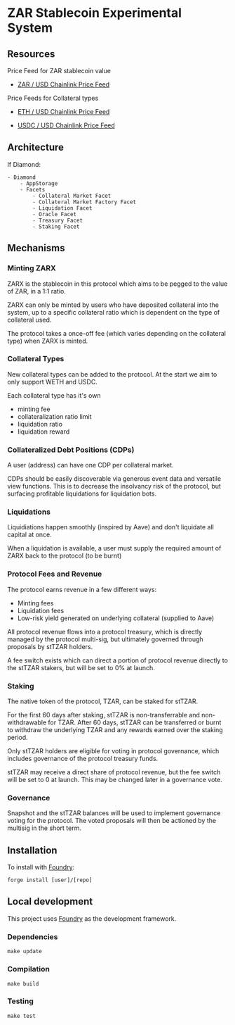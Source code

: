# ZAR Stablecoin Experimental System

## Resources

Price Feed for ZAR stablecoin value

- [ZAR / USD Chainlink Price Feed](https://data.chain.link/ethereum/mainnet/fiat/zar-usd)

Price Feeds for Collateral types

- [ETH / USD Chainlink Price Feed](https://data.chain.link/ethereum/mainnet/crypto-usd/eth-usd)

- [USDC / USD Chainlink Price Feed](https://data.chain.link/ethereum/mainnet/stablecoins/usdc-usd)

## Architecture

If Diamond:
```
- Diamond
    - AppStorage
    - Facets
        - Collateral Market Facet
        - Collateral Market Factory Facet
        - Liquidation Facet
        - Oracle Facet
        - Treasury Facet
        - Staking Facet
```

## Mechanisms

### Minting ZARX

ZARX is the stablecoin in this protocol which aims to be pegged to the value of ZAR, in a 1:1 ratio.

ZARX can only be minted by users who have deposited collateral into the system, up to a specific collateral ratio which is dependent on the type of collateral used.

The protocol takes a once-off fee (which varies depending on the collateral type) when ZARX is minted.

### Collateral Types

New collateral types can be added to the protocol. At the start we aim to only support WETH and USDC.

Each collateral type has it's own
 - minting fee
 - collateralization ratio limit
 - liquidation ratio
 - liquidation reward

### Collateralized Debt Positions (CDPs)

A user (address) can have one CDP per collateral market.

CDPs should be easily discoverable via generous event data and versatile view functions. This is to decrease the insolvancy risk of the protocol, but surfacing profitable liquidations for liquidation bots.



### Liquidations

Liquidiations happen smoothly (inspired by Aave) and don't liquidate all capital at once.

<!-- TODO smooth liquidation research needed -->

When a liquidation is available, a user must supply the required amount of ZARX back to the protocol (to be burnt)


### Protocol Fees and Revenue

The protocol earns revenue in a few different ways:

- Minting fees
- Liquidation fees
- Low-risk yield generated on underlying collateral (supplied to Aave)

All protocol revenue flows into a protocol treasury, which is directly managed by the protocol multi-sig, but ultimately governed through proposals by stTZAR holders.

A fee switch exists which can direct a portion of protocol revenue directly to the stTZAR stakers, but will be set to 0% at launch.

### Staking

The native token of the protocol, TZAR, can be staked for stTZAR.

For the first 60 days after staking, stTZAR is non-transferrable and non-withdrawable for TZAR. After 60 days, stTZAR can be transferred or burnt to withdraw the underlying TZAR and any rewards earned over the staking period.

Only stTZAR holders are eligible for voting in protocol governance, which includes governance of the protocol treasury funds.

stTZAR may receive a direct share of protocol revenue, but the fee switch will be set to 0 at launch. This may be changed later in a governance vote.

### Governance

Snapshot and the stTZAR balances will be used to implement governance voting for the protocol. The voted proposals will then be actioned by the multisig in the short term.

## Installation

To install with [Foundry](https://github.com/gakonst/foundry):

```
forge install [user]/[repo]
```

## Local development

This project uses [Foundry](https://github.com/gakonst/foundry) as the development framework.

### Dependencies

```
make update
```

### Compilation

```
make build
```

### Testing

```
make test
```
